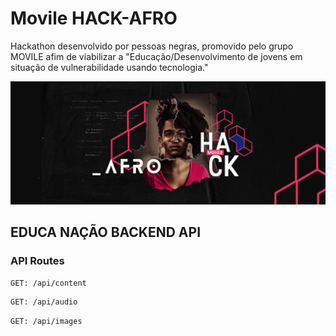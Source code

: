 # Movile HACK-AFRO

Hackathon desenvolvido por pessoas negras, promovido pelo grupo MOVILE afim de viabilizar a "Educação/Desenvolvimento de jovens em situação de vulnerabilidade usando tecnologia."

![Carrosel da pagina home](./docs/img/header-hack-afro.png)


## EDUCA **N**AÇÃO BACKEND API

### API Routes

```bash
GET: /api/content
```

```bash
GET: /api/audio
```

```bash
GET: /api/images
```